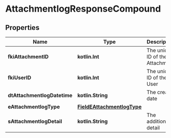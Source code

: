 
# AttachmentlogResponseCompound

## Properties
| Name | Type | Description | Notes |
| ------------ | ------------- | ------------- | ------------- |
| **fkiAttachmentID** | **kotlin.Int** | The unique ID of the Attachment. |  |
| **fkiUserID** | **kotlin.Int** | The unique ID of the User |  |
| **dtAttachmentlogDatetime** | **kotlin.String** | The created date |  |
| **eAttachmentlogType** | [**FieldEAttachmentlogType**](FieldEAttachmentlogType.md) |  |  |
| **sAttachmentlogDetail** | **kotlin.String** | The additionnal detail |  [optional] |



